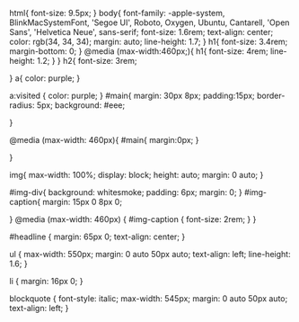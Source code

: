 html{
    font-size: 9.5px;
}
body{
    font-family: -apple-system, BlinkMacSystemFont, 'Segoe UI', Roboto, Oxygen, Ubuntu, Cantarell, 'Open Sans', 'Helvetica Neue', sans-serif;
    font-size: 1.6rem;
    text-align: center;
    color: rgb(34, 34, 34);
    margin:  auto;
    line-height: 1.7;
}
h1{
    font-size: 3.4rem;
    margin-bottom: 0;
}
@media (max-width:460px;){
    h1{
        font-size: 4rem;
        line-height: 1.2;
    }
}
h2{
    font-size: 3rem;

}
a{
    color: purple;
}

a:visited {
    color: purple;
}
#main{
    margin: 30px 8px;
    padding:15px;
    border-radius: 5px;
    background: #eee;



}

@media (max-width: 460px){
    #main{
        margin:0px;
    }

}

img{
    max-width: 100%;
    display: block;
    height: auto;
    margin: 0 auto;
}

#img-div{
    background: whitesmoke;
    padding: 6px;
    margin: 0;
}
#img-caption{
    margin: 15px 0 8px 0;

}
@media (max-width: 460px) {
    #img-caption {
      font-size: 2rem;
    }
  }
  
  #headline {
    margin: 65px 0;
    text-align: center;
  }
  
  ul {
    max-width: 550px;
    margin: 0 auto 50px auto;
    text-align: left;
    line-height: 1.6;
  }
  
  li {
    margin: 16px 0;
  }
  
  blockquote {
    font-style: italic;
    max-width: 545px;
    margin: 0 auto 50px auto;
    text-align: left;
  }



  


